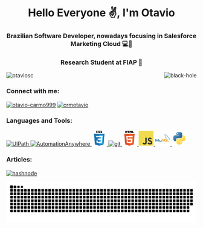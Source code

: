 <h1 align="center">Hello Everyone ✌, I'm Otavio</h1>
<h3 align="center">Brazilian Software Developer, nowadays focusing in Salesforce Marketing Cloud 💻🤖</h3>
<h3 align="center">Research Student at FIAP 📘</h3>

<img alt="black-hole" src="https://media0.giphy.com/media/SVCSsoKU5v6ZJLk07n/giphy.gif" align="right"> </img>

<p align="left"> <img src="https://komarev.com/ghpvc/?username=otaviosc&label=Profile%20views&color=0e75b6&style=flat" alt="otaviosc" /> </p>

<h3 align="left">Connect with me:</h3>
<p align="left">
<a href="https://linkedin.com/in/otavio-carmo999" target="blank"><img align="center" src="https://raw.githubusercontent.com/rahuldkjain/github-profile-readme-generator/master/src/images/icons/Social/linked-in-alt.svg" alt="otavio-carmo999" height="30" width="40" /></a>
<a href="https://www.hackerrank.com/crmotavio" target="blank"><img align="center" src="https://raw.githubusercontent.com/rahuldkjain/github-profile-readme-generator/master/src/images/icons/Social/hackerrank.svg" alt="crmotavio" height="30" width="40" /></a>
</p>

<h3 align="left">Languages and Tools:</h3>
<p align="left"> <a href="https://www.uipath.com" target="_blank"> <img src="https://marketplace.uipath.com/static/favicons/android-chrome-512x512.png" alt="UIPath" width="40" height="40"/> </a> <a href="https://www.automationanywhere.com" target="_blank"> <img src="https://connectoricons-prod.azureedge.net/automationanywhere/icon_1.0.1138.1579.png" alt="AutomationAnywhere" width="40" height="40"/> </a> <a href="https://www.w3schools.com/css/" target="_blank"> <img src="https://raw.githubusercontent.com/devicons/devicon/master/icons/css3/css3-original-wordmark.svg" alt="css3" width="40" height="40"/> </a> <a href="https://git-scm.com/" target="_blank"> <img src="https://www.vectorlogo.zone/logos/git-scm/git-scm-icon.svg" alt="git" width="40" height="40"/> </a> <a href="https://www.w3.org/html/" target="_blank"> <img src="https://raw.githubusercontent.com/devicons/devicon/master/icons/html5/html5-original-wordmark.svg" alt="html5" width="40" height="40"/> </a> <a href="https://developer.mozilla.org/en-US/docs/Web/JavaScript" target="_blank"> <img src="https://raw.githubusercontent.com/devicons/devicon/master/icons/javascript/javascript-original.svg" alt="javascript" width="40" height="40"/> </a> <a href="https://www.linux.org/" target="_blank"> <a href="https://www.mysql.com/" target="_blank"> <img src="https://raw.githubusercontent.com/devicons/devicon/master/icons/mysql/mysql-original-wordmark.svg" alt="mysql" width="40" height="40"/> </a> <a href="https://www.python.org" target="_blank"> <img src="https://raw.githubusercontent.com/devicons/devicon/master/icons/python/python-original.svg" alt="python" width="40" height="40"/> </a> </p>

<h3 align="left">Articles:</h3>
<p align="left">
<a href="https://carmo.hashnode.dev" target="__blank"><img align="center" src="https://cdn.hashnode.com/res/hashnode/image/upload/v1611902473383/CDyAuTy75.png?auto=compress" alt="hashnode" height="40" width="40"/></a>
  
![Snake animation](https://github.com/OtavioSC/OtavioSC/blob/output/github-contribution-grid-snake.svg)
